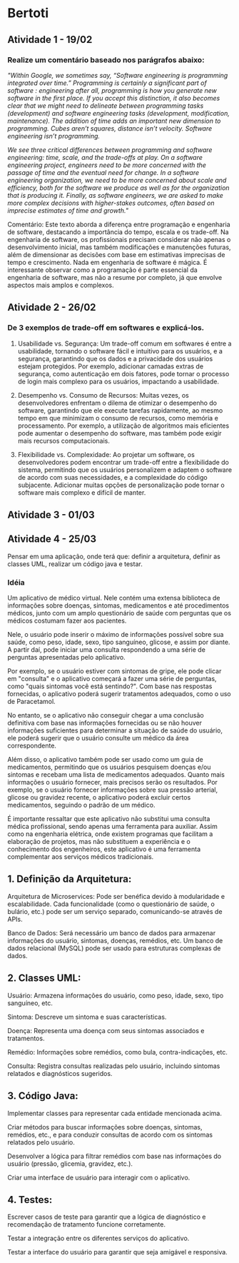 # Bertoti
## Atividade 1 - 19/02

  ### Realize um comentário baseado nos parágrafos abaixo:
  
  _"Within Google, we sometimes say, “Software engineering is programming integrated over time.” Programming is certainly a significant part of software : 
engineering after all, programming is how you generate new software in the first place. If you accept this distinction, it also becomes clear that we might 
need to delineate between programming tasks (development) and software engineering tasks (development, modification, maintenance). The addition of time adds an 
important new dimension to programming. Cubes aren’t squares, distance isn’t velocity. Software engineering isn’t programming._

  _We see three critical differences between programming and software engineering: time, scale, and the trade-offs at play. On a software engineering project,
engineers need to be more concerned with the passage of time and the eventual need for change. In a software engineering organization, we need to be more concerned 
about scale and efficiency, both for the software we produce as well as for the organization that is producing it. Finally, as software engineers, we are asked to 
make more complex decisions with higher-stakes outcomes, often based on imprecise estimates of time and growth."_

  Comentário: Este texto aborda a diferença entre programação e engenharia de software, destacando a importância do tempo, escala e os trade-off.
Na engenharia de software, os profissionais precisam considerar não apenas o desenvolvimento inicial, mas também modificações e manutenções futuras, 
além de dimensionar as decisões com base em estimativas imprecisas de tempo e crescimento. Nada em engenharia de software é mágica. 
É interessante observar como a programação é parte essencial da engenharia de software, mas não a resume por completo, já que envolve aspectos mais amplos e complexos.

## Atividade 2 - 26/02 

  ### De 3 exemplos de trade-off em softwares e explicá-los.
  1. Usabilidade vs. Segurança: Um trade-off comum em softwares é entre a usabilidade, tornando o software fácil e intuitivo para os usuários, e a segurança, 
garantindo que os dados e a privacidade dos usuários estejam protegidos. Por exemplo, adicionar camadas extras de segurança, como autenticação em dois fatores, 
pode tornar o processo de login mais complexo para os usuários, impactando a usabilidade.

  2. Desempenho vs. Consumo de Recursos: Muitas vezes, os desenvolvedores enfrentam o dilema de otimizar o desempenho do software, garantindo que ele execute tarefas rapidamente, 
ao mesmo tempo em que minimizam o consumo de recursos, como memória e processamento. Por exemplo, a utilização de algoritmos mais eficientes pode aumentar o desempenho do software, 
mas também pode exigir mais recursos computacionais.

  3. Flexibilidade vs. Complexidade: Ao projetar um software, os desenvolvedores podem encontrar um trade-off entre a flexibilidade do sistema, permitindo que os usuários personalizem 
e adaptem o software de acordo com suas necessidades, e a complexidade do código subjacente. Adicionar muitas opções de personalização pode tornar o software mais complexo e difícil de manter.

## Atividade 3 - 01/03

  ### 

## Atividade 4 - 25/03
Pensar em uma aplicação, onde terá que: definir a arquitetura, definir as classes UML, realizar um código java e testar.

### Idéia 

  Um aplicativo de médico virtual. Nele contém uma extensa biblioteca de informações sobre doenças, sintomas, medicamentos e até procedimentos médicos, junto com um amplo questionário de saúde com perguntas que os médicos costumam fazer aos pacientes.

  Nele, o usuário pode inserir o máximo de informações possível sobre sua saúde, como peso, idade, sexo, tipo sanguíneo, glicose, e assim por diante. A partir daí, pode iniciar uma consulta respondendo a uma série de perguntas apresentadas pelo aplicativo.

  Por exemplo, se o usuário estiver com sintomas de gripe, ele pode clicar em "consulta" e o aplicativo começará a fazer uma série de perguntas, como "quais sintomas você está sentindo?". Com base nas respostas fornecidas, o aplicativo poderá sugerir tratamentos adequados, como o uso de Paracetamol.

  No entanto, se o aplicativo não conseguir chegar a uma conclusão definitiva com base nas informações fornecidas ou se não houver informações suficientes para determinar a situação de saúde do usuário, ele poderá sugerir que o usuário consulte um médico da área correspondente.

  Além disso, o aplicativo também pode ser usado como um guia de medicamentos, permitindo que os usuários pesquisem doenças e/ou sintomas e recebam uma lista de medicamentos adequados. Quanto mais informações o usuário fornecer, mais precisos serão os resultados. Por exemplo, se o usuário fornecer informações sobre sua pressão arterial, glicose ou gravidez recente, o aplicativo poderá excluir certos medicamentos, seguindo o padrão de um médico.

  É importante ressaltar que este aplicativo não substitui uma consulta médica profissional, sendo apenas uma ferramenta para auxiliar. Assim como na engenharia elétrica, onde existem programas que facilitam a elaboração de projetos, mas não substituem a experiência e o conhecimento dos engenheiros, este aplicativo é uma ferramenta complementar aos serviços médicos tradicionais.

  ## 1. Definição da Arquitetura:
  
Arquitetura de Microservices: Pode ser benéfica devido à modularidade e escalabilidade. Cada funcionalidade (como o questionário de saúde, o bulário, etc.) pode ser um serviço separado, comunicando-se através de APIs.

Banco de Dados: Será necessário um banco de dados para armazenar informações do usuário, sintomas, doenças, remédios, etc. Um banco de dados relacional (MySQL) pode ser usado para estruturas complexas de dados.

  ## 2. Classes UML:

Usuário: Armazena informações do usuário, como peso, idade, sexo, tipo sanguíneo, etc.

Sintoma: Descreve um sintoma e suas características.

Doença: Representa uma doença com seus sintomas associados e tratamentos.

Remédio: Informações sobre remédios, como bula, contra-indicações, etc.

Consulta: Registra consultas realizadas pelo usuário, incluindo sintomas relatados e diagnósticos sugeridos.
 
  ## 3. Código Java:
Implementar classes para representar cada entidade mencionada acima.

Criar métodos para buscar informações sobre doenças, sintomas, remédios, etc., e para conduzir consultas de acordo com os sintomas relatados pelo usuário.

Desenvolver a lógica para filtrar remédios com base nas informações do usuário (pressão, glicemia, gravidez, etc.).

Criar uma interface de usuário para interagir com o aplicativo.
 
  ## 4. Testes:

Escrever casos de teste para garantir que a lógica de diagnóstico e recomendação de tratamento funcione corretamente.

Testar a integração entre os diferentes serviços do aplicativo.

Testar a interface do usuário para garantir que seja amigável e responsiva.
  
